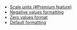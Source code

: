 * [Scale units (#Premium feature)](https://github.com/Profitbase/PowerBI-visuals-FinancialReportingMatrix/wiki/Scale-units)   
* [Negative values formatting](https://github.com/Profitbase/PowerBI-visuals-FinancialReportingMatrix/wiki/Negative-values-formatting)  
* [Zero values format](https://github.com/Profitbase/PowerBI-visuals-FinancialReportingMatrix/wiki/Zero-values-format)
* [Default formatting](https://github.com/Profitbase/PowerBI-visuals-FinancialReportingMatrix/wiki/Default-formatting) 